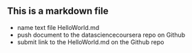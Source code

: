 ## This is a markdown file
* name text file HelloWorld.md
* push document to the datasciencecoursera repo on Github
* submit link to the HelloWorld.md on the Github repo